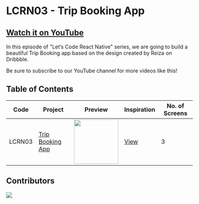 # LCRN03 - Trip Booking App

## [Watch it on YouTube](https://youtu.be/iVT7DRw2e7g)

In this episode of "Let’s Code React Native" series, we are going to build a beautiful Trip Booking app based on the design created by Reiza on Dribbble.

Be sure to subscribe to our YouTube channel for more videos like this!

## Table of Contents

| Code | Project | Preview | Inspiration | No. of Screens |
| ------ | ------ | ------ | ------ | ------ |
| LCRN03 | [Trip Booking App](https://youtu.be/iVT7DRw2e7g) | <img src="https://static.dribbble.com/users/2232922/screenshots/13988973/media/ddba1ee5e948bd07a87136b7bdde48b9.png?compress=1&resize=1200x900" width="120" /> | [View](https://dribbble.com/shots/13988973-Digitalz-Ticket) | 3 |

## Contributors

<a href="https://github.com/byprogrammers/LCRN03-trip-booking-app/graphs/contributors">
   <img src="https://contrib.rocks/image?repo=byprogrammers/lets-code-react-native" />
</a>

